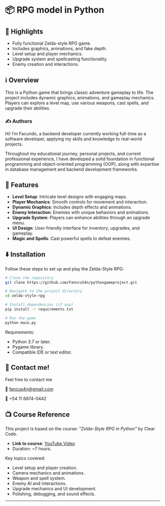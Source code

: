 # 📦 RPG model in Python

## 🌟 Highlights

- Fully functional Zelda-style RPG game.
- Includes graphics, animations, and fake depth.
- Level setup and player mechanics.
- Upgrade system and spellcasting functionality.
- Enemy creation and interactions.

## ℹ️ Overview

This is a Python game that brings classic adventure gameplay to life. The project includes dynamic graphics, animations, and gameplay mechanics. Players can explore a level map, use various weapons, cast spells, and upgrade their abilities.

### ✍️ Authors

Hi! I’m Facundo, a backend developer currently working full-time as a software developer, applying my skills and knowledge to real-world projects.

Throughout my educational journey, personal projects, and current professional experience, I have developed a solid foundation in functional programming and object-oriented programming (OOP), along with expertise in database management and backend development frameworks.


## 🚀 Features

- **Level Setup**: Intricate level designs with engaging maps.
- **Player Mechanics**: Smooth controls for movement and interaction.
- **Dynamic Graphics**: Includes depth effects and animations.
- **Enemy Interaction**: Enemies with unique behaviors and animations.
- **Upgrade System**: Players can enhance abilities through an upgrade menu.
- **UI Design**: User-friendly interface for inventory, upgrades, and gameplay.
- **Magic and Spells**: Cast powerful spells to defeat enemies.

## ⬇️ Installation

Follow these steps to set up and play the Zelda-Style RPG:

```bash
# Clone the repository
git clone https://github.com/FanncuS4n/pythongameproject.git

# Navigate to the project directory
cd zelda-style-rpg

# Install dependencies (if any)
pip install -r requirements.txt

# Run the game
python main.py
```

Requirements:
- Python 3.7 or later.
- Pygame library.
- Compatible IDE or text editor.

## 💭 Contact me!
Feel free to contact me

📩 fancus4n@gmail.com

📱 +54 11 6874-0442

## 📺 Course Reference

This project is based on the course: *"Zelda-Style RPG in Python"* by Clear Code.

- **Link to course**: [YouTube Video](https://www.youtube.com/watch?v=QU1pPzEGrqw)
- Duration: ~7 hours.

Key topics covered:
- Level setup and player creation.
- Camera mechanics and animations.
- Weapon and spell system.
- Enemy AI and interactions.
- Upgrade mechanics and UI development.
- Polishing, debugging, and sound effects.

---
